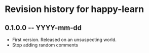 # Revision history for happy-learn

## 0.1.0.0 -- YYYY-mm-dd

* First version. Released on an unsuspecting world.
* Stop adding random comments

